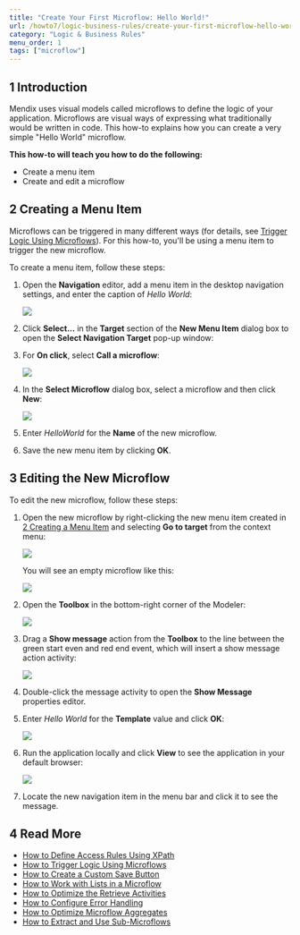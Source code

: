 ```yaml
---
title: "Create Your First Microflow: Hello World!"
url: /howto7/logic-business-rules/create-your-first-microflow-hello-world/
category: "Logic & Business Rules"
menu_order: 1
tags: ["microflow"]
---
```


## 1 Introduction

Mendix uses visual models called microflows to define the logic of your application. Microflows are visual ways of expressing what traditionally would be written in code. This how-to explains how you can create a very simple "Hello World" microflow.

**This how-to will teach you how to do the following:**

* Create a menu item
* Create and edit a microflow

## <a name="CreatingaMenuItem"></a>2 Creating a Menu Item

Microflows can be triggered in many different ways (for details, see [Trigger Logic Using Microflows](/howto7/logic-business-rules/triggering-logic-using-microflows/)). For this how-to, you'll be using a menu item to trigger the new microflow.

To create a menu item, follow these steps:

1.  Open the **Navigation** editor, add a menu item in the desktop navigation settings, and enter the caption of *Hello World*:

    ![](/attachments/howto7/logic-business-rules/create-your-first-microflow-hello-world/18580978.png)

2.  Click **Select...** in the **Target** section of the **New Menu Item** dialog box to open the **Select Navigation Target** pop-up window:

3.  For **On click**, select **Call a microflow**:

    ![](/attachments/howto7/logic-business-rules/create-your-first-microflow-hello-world/18580977.png)

4.  In the **Select Microflow** dialog box, select a microflow and then click **New**:

    ![](/attachments/howto7/logic-business-rules/create-your-first-microflow-hello-world/microflow.png)

5. Enter *HelloWorld* for the **Name** of the new microflow.
6. Save the new menu item by clicking **OK**.

## 3 Editing the New Microflow

To edit the new microflow, follow these steps:

1.  Open the new microflow by right-clicking the new menu item created in [2 Creating a Menu Item](#CreatingaMenuItem) and selecting **Go to target** from the context menu:

    ![](/attachments/howto7/logic-business-rules/create-your-first-microflow-hello-world/18580975.png)

    You will see an empty microflow like this:

    ![](/attachments/howto7/logic-business-rules/create-your-first-microflow-hello-world/18580974.png)

2.  Open the **Toolbox** in the bottom-right corner of the Modeler:
    
    ![](/attachments/howto7/logic-business-rules/create-your-first-microflow-hello-world/18580967.png)

3.  Drag a **Show message** action from the **Toolbox** to the line between the green start even and red end event, which will insert a show message action activity:

    ![](/attachments/howto7/logic-business-rules/create-your-first-microflow-hello-world/18580972.png)

4. Double-click the message activity to open the **Show Message** properties editor.
5.  Enter *Hello World* for the **Template** value and click **OK**:

    ![](/attachments/howto7/logic-business-rules/create-your-first-microflow-hello-world/18580970.png)

6.  Run the application locally and click **View** to see the application in your default browser:

    ![](/attachments/howto7/logic-business-rules/create-your-first-microflow-hello-world/18580968.png)

7. Locate the new navigation item in the menu bar and click it to see the message.

## 4 Read More

* [How to Define Access Rules Using XPath](/howto7/logic-business-rules/define-access-rules-using-xpath/)
* [How to Trigger Logic Using Microflows](/howto7/logic-business-rules/triggering-logic-using-microflows/)
* [How to Create a Custom Save Button](/howto7/logic-business-rules/create-a-custom-save-button/)
* [How to Work with Lists in a Microflow](/howto7/logic-business-rules/working-with-lists-in-a-microflow/)
* [How to Optimize the Retrieve Activities](/howto7/logic-business-rules/optimizing-retrieve-activities/)
* [How to Configure Error Handling](/howto7/logic-business-rules/set-up-error-handling/)
* [How to Optimize Microflow Aggregates](/howto7/logic-business-rules/optimizing-microflow-aggregates/)
* [How to Extract and Use Sub-Microflows](/howto7/logic-business-rules/extract-and-use-sub-microflows/)
